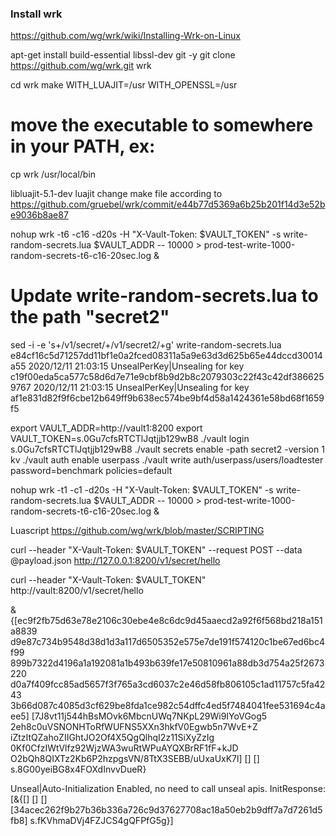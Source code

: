 
### Install wrk
https://github.com/wg/wrk/wiki/Installing-Wrk-on-Linux

apt-get install build-essential libssl-dev git -y 
git clone https://github.com/wg/wrk.git wrk

cd wrk
make WITH_LUAJIT=/usr WITH_OPENSSL=/usr
# move the executable to somewhere in your PATH, ex:
cp wrk /usr/local/bin


libluajit-5.1-dev luajit
change make file according to https://github.com/gruebel/wrk/commit/e44b77d5369a6b25b201f14d3e52be9036b8ae87

nohup wrk -t6 -c16 -d20s -H "X-Vault-Token: $VAULT_TOKEN" -s write-random-secrets.lua $VAULT_ADDR -- 10000 > prod-test-write-1000-random-secrets-t6-c16-20sec.log &


# Update write-random-secrets.lua to the path "secret2"
sed -i -e 's+/v1/secret/+/v1/secret2/+g' write-random-secrets.lua
e84cf16c5d71257dd11bf1e0a2fced08311a5a9e63d3d625b65e44dccd30014a55
2020/12/11 21:03:15 UnsealPerKey|Unsealing for key c19f00eda5ca577c58d6d7e71e9cbf8b9d2b8c2079303c22f43c42df3866259767
2020/12/11 21:03:15 UnsealPerKey|Unsealing for key af1e831d82f9f6cbe12b649ff9b638ec574be9bf4d58a1424361e58bd68f1659f5

export VAULT_ADDR=http://vault1:8200
export VAULT_TOKEN=s.0Gu7cfsRTCTlJqtjjb129wB8
./vault login s.0Gu7cfsRTCTlJqtjjb129wB8
./vault secrets enable -path secret2 -version 1 kv
./vault auth enable userpass
./vault write auth/userpass/users/loadtester password=benchmark policies=default

nohup wrk -t1 -c1 -d20s -H "X-Vault-Token: $VAULT_TOKEN" -s write-random-secrets.lua $VAULT_ADDR -- 10000 > prod-test-write-1000-random-secrets-t6-c16-20sec.log &

Luascript
https://github.com/wg/wrk/blob/master/SCRIPTING

curl --header "X-Vault-Token: $VAULT_TOKEN" --request POST --data @payload.json http://127.0.0.1:8200/v1/secret/hello

curl --header "X-Vault-Token: $VAULT_TOKEN" http://vault:8200/v1/secret/hello


 &{[ec9f2fb75d63e78e2106c30ebe4e8c6dc9d45aaecd2a92f6f568bd218a151a8839 d9e87c734b9548d38d1d3a117d6505352e575e7de191f574120c1be67ed6bc4f99 899b7322d4196a1a192081a1b493b639fe17e50810961a88db3d754a25f2673220 d0a7f409fcc85ad5657f3f765a3cd6037c2e46d58fb806105c1ad11757c5fa4243 3b66d087c4085d3cf629be8fda1ce982c54dffc4ed5f7484041fee531694c4aee5] [7J8vt11j544hBsMOvk6MbcnUWq7NKpL29Wi9IYoVGog5 2eh8c0uVSNONHToRfWUFNS5XXn3hkfV0Egwb5n7WvE+Z iZtzItQZahoZIIGhtJO2Of4X5QgQlhqI2z11SiXyZzIg 0Kf0CfzIWtVlfz92WjzWA3wuRtWPuAYQXBrRF1fF+kJD O2bQh8QIXTz2Kb6P2hzpgsVN/8TtX3SEBB/uUxaUxK7l] [] [] s.8G00yeiBG8x4FOXdInvvDueR}

 Unseal|Auto-Initialization Enabled, no need to call unseal apis. InitResponse: [&{[] [] [] [34acec262f9b27b36b336a726c9d37627708ac18a50eb2b9dff7a7d7261d5fb8] s.fKVhmaDVj4FZJCS4gQFPfG5g}]